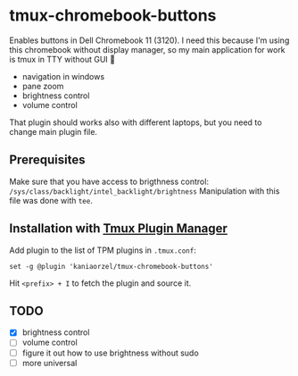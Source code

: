 # tmux-chromebook-buttons

Enables buttons in Dell Chromebook 11 (3120).
I need this because I'm using this chromebook without display manager,
so my main application for work is tmux in TTY without GUI 💪

- navigation in windows
- pane zoom
- brightness control
- volume control

That plugin should works also with different laptops, but you need to change main plugin file.

## Prerequisites

Make sure that you have access to brigthness control:
`/sys/class/backlight/intel_backlight/brightness`
Manipulation with this file was done with `tee`.

## Installation with [Tmux Plugin Manager](https://github.com/tmux-plugins/tpm)

Add plugin to the list of TPM plugins in `.tmux.conf`:

```tmux
set -g @plugin 'kaniaorzel/tmux-chromebook-buttons'
```

Hit `<prefix> + I` to fetch the plugin and source it.

## TODO

- [x] brightness control
- [ ] volume control
- [ ] figure it out how to use brightness without sudo
- [ ] more universal
